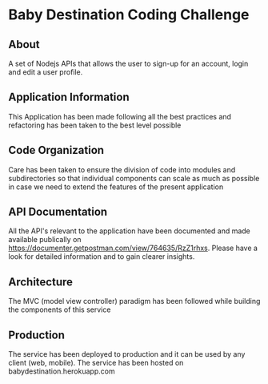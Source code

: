 # Baby Destination Coding Challenge

## About

A set of Nodejs APIs that allows the user to sign-up for an account, login and edit a user profile.

## Application Information

This Application has been made following all the best practices and refactoring has been taken to the best level possible

## Code Organization

Care has been taken to ensure the division of code into modules and subdirectories so that individual components can scale as much as possible in case we need to extend the features of the present application

## API Documentation

All the API's relevant to the application have been documented and made available publically on https://documenter.getpostman.com/view/764635/RzZ1rhxs. Please have a look for detailed information and to gain clearer insights.

## Architecture

The MVC (model view controller) paradigm has been followed while building the components of this service

## Production

The service has been deployed to production and it can be used by any client (web, mobile). The service has been hosted on babydestination.herokuapp.com 
